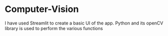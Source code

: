 # Computer-Vision
I have used Streamlit to create a basic UI of the app. Python and its openCV library is used to perform the various functions

